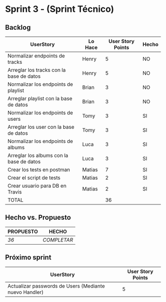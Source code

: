 # Sprint 3 - (Sprint Técnico)

## Backlog
 |UserStory|Lo Hace|User Story Points|Hecho|
 |---------|---------------|-------|-----|
 |Normalizar endpoints de tracks|Henry|5|NO|
 |Arreglar los tracks con la base de datos|Henry|5|NO|
 |Normalizar los endpoints de playlist |Brian|3|NO|
 |Arreglar playlist con la base de datos |Brian|3|NO|
 |Normalizar los endpoints de users|Tomy|3|SI|
 |Arreglar los user con la base de  datos|Tomy|3|SI|
 |Normalizar los endpoints de albums|Luca|3|SI|  
 |Arreglar los albums con la base de  datos|Luca|3|SI|
 |Crear los tests en postman|Matias|7|SI|
 |Crear el script de tests|Matias|2|SI|
 |Crear usuario para DB en Travis|Matias|2|SI|
 |TOTAL||36|||
 
## Hecho vs. Propuesto

|PROPUESTO|HECHO|
|---|---|
|*36*|<span style="color:amarillo">*COMPLETAR*</span>

## Próximo sprint
|UserStory|User Story Points|
 |---------|---------------|
|Actualizar passwords de Users (Mediante nuevo Handler)|5|
